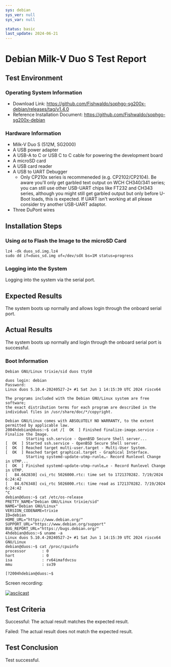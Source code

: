 ```yaml
---
sys: debian
sys_ver: null
sys_var: null

status: basic
last_update: 2024-06-21
---
```


# Debian Milk-V Duo S Test Report

## Test Environment

### Operating System Information

- Download Link: https://github.com/Fishwaldo/sophgo-sg200x-debian/releases/tag/v1.4.0
- Reference Installation Document: https://github.com/Fishwaldo/sophgo-sg200x-debian

### Hardware Information

- Milk-V Duo S (512M, SG2000)
- A USB power adapter
- A USB-A to C or USB C to C cable for powering the development board
- A microSD card
- A USB card reader
- A USB to UART Debugger   
    - Only CP210x series is recommeneded (e.g. CP2102/CP2104). Be aware you'll only get garbled text output on WCH CH340/341 series; you can still use other USB-UART chips like FT232 and CH343 series, although you might still get garbled output but only before U-Boot loads, this is expected. If UART isn't working at all please consider try another USB-UART adaptor.
- Three DuPont wires

## Installation Steps

### Using `dd` to Flash the Image to the microSD Card

```shell
lz4 -dk duos_sd.img.lz4
sudo dd if=duos_sd.img of=/dev/sdX bs=1M status=progress
```

### Logging into the System

Logging into the system via the serial port.

## Expected Results

The system boots up normally and allows login through the onboard serial port.

## Actual Results

The system boots up normally and login through the onboard serial port is successful.

### Boot Information

```log
Debian GNU/Linux trixie/sid duos ttyS0

duos login: debian
Password:
Linux duos 5.10.4-20240527-2+ #1 Sat Jun 1 14:15:39 UTC 2024 riscv64

The programs included with the Debian GNU/Linux system are free software;
the exact distribution terms for each program are described in the
individual files in /usr/share/doc/*/copyright.

Debian GNU/Linux comes with ABSOLUTELY NO WARRANTY, to the extent
permitted by applicable law.
2004hdebian@duos:~$ cat /[  OK  ] Finished finalize-image.service - Finalize the Image.
         Starting ssh.service - OpenBSD Secure Shell server...
[  OK  ] Started ssh.service - OpenBSD Secure Shell server.
[  OK  ] Reached target multi-user.target - Multi-User System.
[  OK  ] Reached target graphical.target - Graphical Interface.
         Starting systemd-update-utmp-runle…- Record Runlevel Change in UTMP...
[  OK  ] Finished systemd-update-utmp-runle…e - Record Runlevel Change in UTMP.
[   84.662830] cvi_rtc 5026000.rtc: time set to 1721370282. 7/19/2024 6:24:42
[   84.676348] cvi_rtc 5026000.rtc: time read as 1721370282. 7/19/2024 6:24:42
^C
debian@duos:~$ cat /etc/os-release
PRETTY_NAME="Debian GNU/Linux trixie/sid"
NAME="Debian GNU/Linux"
VERSION_CODENAME=trixie
ID=debian
HOME_URL="https://www.debian.org/"
SUPPORT_URL="https://www.debian.org/support"
BUG_REPORT_URL="https://bugs.debian.org/"
4hdebian@duos:~$ uname -a
Linux duos 5.10.4-20240527-2+ #1 Sat Jun 1 14:15:39 UTC 2024 riscv64 GNU/Linux
debian@duos:~$ cat /proc/cpuinfo
processor       : 0
hart            : 0
isa             : rv64imafdvcsu
mmu             : sv39

[?2004hdebian@duos:~$
```

Screen recording:

[![asciicast](https://asciinema.org/a/SJ7sck8RtdUvHapuyqs0rPmS4.svg)](https://asciinema.org/a/SJ7sck8RtdUvHapuyqs0rPmS4)


## Test Criteria

Successful: The actual result matches the expected result.

Failed: The actual result does not match the expected result.

## Test Conclusion

Test successful.

